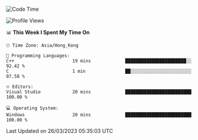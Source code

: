 <!--START_SECTION:waka-->
![Code Time](http://img.shields.io/badge/Code%20Time-39%20hrs%2042%20mins-blue)

![Profile Views](http://img.shields.io/badge/Profile%20Views-10-blue)

📊 **This Week I Spent My Time On** 

```text
🕑︎ Time Zone: Asia/Hong_Kong

💬 Programming Languages: 
C++                      19 mins             ███████████████████████░░   92.42 % 
C                        1 min               ██░░░░░░░░░░░░░░░░░░░░░░░   07.58 % 

🔥 Editors: 
Visual Studio            20 mins             █████████████████████████   100.00 % 

💻 Operating System: 
Windows                  20 mins             █████████████████████████   100.00 % 
```


 Last Updated on 26/03/2023 05:35:03 UTC
<!--END_SECTION:waka-->
